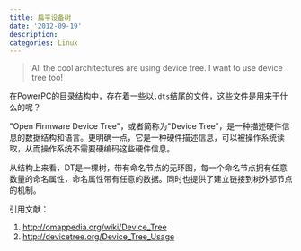 ```yaml
---
title: 扁平设备树
date: '2012-09-19'
description:
categories: Linux
---
```


>All the cool architectures are using device tree. I want to use device tree too!

在PowerPC的目录结构中，存在着一些以`.dts`结尾的文件，这些文件是用来干什么的呢？

"Open Firmware Device Tree"，或者简称为"Device Tree"，是一种描述硬件信息的数据结构和语言。更明确一点，它是一种硬件描述信息，可以被操作系统读取，从而操作系统不需要硬编码这些硬件信息。

从结构上来看，DT是一棵树，带有命名节点的无环图，每一个命名节点拥有任意数量的命名属性，命名属性带有任意的数据。同时也提供了建立链接到树外部节点的机制。

引用文献：

1. http://omappedia.org/wiki/Device_Tree
2. http://devicetree.org/Device_Tree_Usage
